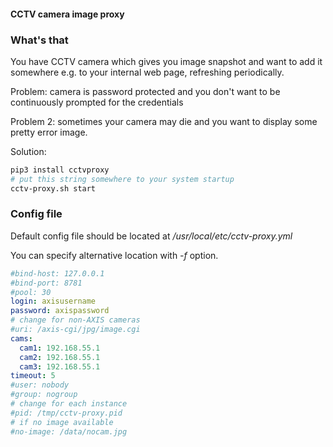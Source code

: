 #### CCTV camera image proxy

### What's that

You have CCTV camera which gives you image snapshot and want to add it
somewhere e.g. to your internal web page, refreshing periodically.

Problem: camera is password protected and you don't want to be continuously
prompted for the credentials

Problem 2: sometimes your camera may die and you want to display some pretty
error image.

Solution:

```bash
pip3 install cctvproxy
# put this string somewhere to your system startup
cctv-proxy.sh start
```

### Config file

Default config file should be located at */usr/local/etc/cctv-proxy.yml*

You can specify alternative location with *-f* option.

```yaml
#bind-host: 127.0.0.1
#bind-port: 8781
#pool: 30
login: axisusername
password: axispassword
# change for non-AXIS cameras
#uri: /axis-cgi/jpg/image.cgi
cams:
  cam1: 192.168.55.1
  cam2: 192.168.55.1
  cam3: 192.168.55.1
timeout: 5
#user: nobody
#group: nogroup
# change for each instance
#pid: /tmp/cctv-proxy.pid
# if no image available
#no-image: /data/nocam.jpg
```
